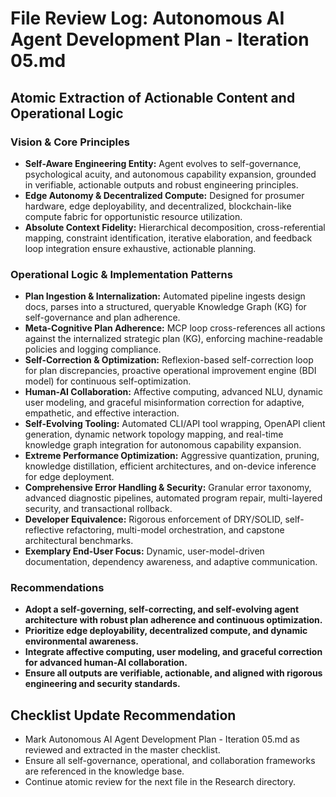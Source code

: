 # File Review Log: Autonomous AI Agent Development Plan - Iteration 05.md

## Atomic Extraction of Actionable Content and Operational Logic

### Vision & Core Principles
- **Self-Aware Engineering Entity:** Agent evolves to self-governance, psychological acuity, and autonomous capability expansion, grounded in verifiable, actionable outputs and robust engineering principles.
- **Edge Autonomy & Decentralized Compute:** Designed for prosumer hardware, edge deployability, and decentralized, blockchain-like compute fabric for opportunistic resource utilization.
- **Absolute Context Fidelity:** Hierarchical decomposition, cross-referential mapping, constraint identification, iterative elaboration, and feedback loop integration ensure exhaustive, actionable planning.

### Operational Logic & Implementation Patterns
- **Plan Ingestion & Internalization:** Automated pipeline ingests design docs, parses into a structured, queryable Knowledge Graph (KG) for self-governance and plan adherence.
- **Meta-Cognitive Plan Adherence:** MCP loop cross-references all actions against the internalized strategic plan (KG), enforcing machine-readable policies and logging compliance.
- **Self-Correction & Optimization:** Reflexion-based self-correction loop for plan discrepancies, proactive operational improvement engine (BDI model) for continuous self-optimization.
- **Human-AI Collaboration:** Affective computing, advanced NLU, dynamic user modeling, and graceful misinformation correction for adaptive, empathetic, and effective interaction.
- **Self-Evolving Tooling:** Automated CLI/API tool wrapping, OpenAPI client generation, dynamic network topology mapping, and real-time knowledge graph integration for autonomous capability expansion.
- **Extreme Performance Optimization:** Aggressive quantization, pruning, knowledge distillation, efficient architectures, and on-device inference for edge deployment.
- **Comprehensive Error Handling & Security:** Granular error taxonomy, advanced diagnostic pipelines, automated program repair, multi-layered security, and transactional rollback.
- **Developer Equivalence:** Rigorous enforcement of DRY/SOLID, self-reflective refactoring, multi-model orchestration, and capstone architectural benchmarks.
- **Exemplary End-User Focus:** Dynamic, user-model-driven documentation, dependency awareness, and adaptive communication.

### Recommendations
- **Adopt a self-governing, self-correcting, and self-evolving agent architecture with robust plan adherence and continuous optimization.**
- **Prioritize edge deployability, decentralized compute, and dynamic environmental awareness.**
- **Integrate affective computing, user modeling, and graceful correction for advanced human-AI collaboration.**
- **Ensure all outputs are verifiable, actionable, and aligned with rigorous engineering and security standards.**

## Checklist Update Recommendation
- Mark Autonomous AI Agent Development Plan - Iteration 05.md as reviewed and extracted in the master checklist.
- Ensure all self-governance, operational, and collaboration frameworks are referenced in the knowledge base.
- Continue atomic review for the next file in the Research directory.

